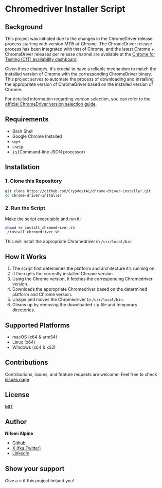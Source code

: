 # Chromedriver Installer Script

## Background

This project was initiated due to the changes in the ChromeDriver release process starting with version M115 of Chrome. The ChromeDriver release process has been integrated with that of Chrome, and the latest Chrome + ChromeDriver releases per release channel are available at the [Chrome for Testing (CfT) availability dashboard](https://googlechromelabs.github.io/chrome-for-testing/). 

Given these changes, it's crucial to have a reliable mechanism to match the installed version of Chrome with the corresponding ChromeDriver binary. This project serves to automate the process of downloading and installing the appropriate version of ChromeDriver based on the installed version of Chrome.

For detailed information regarding version selection, you can refer to the [official ChromeDriver version selection guide](https://chromedriver.chromium.org/downloads/version-selection).

## Requirements

- Bash Shell
- Google Chrome Installed
- `wget`
- `unzip`
- `jq` (Command-line JSON processor)

## Installation

### 1. Clone this Repository

```sh
git clone https://github.com/CrypVestAi/chrome-driver-installer.git
cd chrome-driver-installer
```

### 2. Run the Script

Make the script executable and run it:

```sh
chmod +x install_chromedriver.sh
./install_chromedriver.sh
```

This will install the appropriate Chromedriver in `/usr/local/bin`.

## How it Works

1. The script first determines the platform and architecture it’s running on.
2. It then gets the currently installed Chrome version.
3. Using the Chrome version, it fetches the corresponding Chromedriver version.
4. Downloads the appropriate Chromedriver based on the determined platform and Chrome version.
5. Unzips and moves the Chromedriver to `/usr/local/bin`.
6. Cleans up by removing the downloaded zip file and temporary directories.

## Supported Platforms

- macOS (x64 & arm64)
- Linux (x64)
- Windows (x64 & x32)

## Contributions

Contributions, issues, and feature requests are welcome! Feel free to check [issues page](https://github.com/CrypVestAi/chrome-driver-installer/issues).

## License

[MIT](LICENSE)

## Author

**Nifemi Alpine**

- [Github](https://github.com/mrkeyiano)
- [X (fka Twitter)](https://x.com/usecodenaija)
- [LinkedIn](https://www.linkedin.com/in/iamkeyiano/)

## Show your support

Give a ⭐️ if this project helped you!
